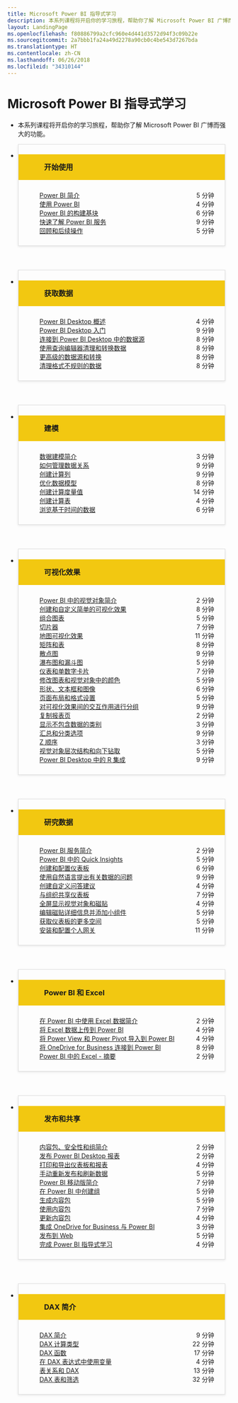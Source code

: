 ```yaml
---
title: Microsoft Power BI 指导式学习
description: 本系列课程将开启你的学习旅程，帮助你了解 Microsoft Power BI 广博而强大的功能。
layout: LandingPage
ms.openlocfilehash: f80886799a2cfc960e4d441d3572d94f3c09b22e
ms.sourcegitcommit: 2a7bbb1fa24a49d2278a90cb0c4be543d7267bda
ms.translationtype: HT
ms.contentlocale: zh-CN
ms.lasthandoff: 06/26/2018
ms.locfileid: "34310144"
---
```

<div id="main" class="v2">
    <div class="container">
        <h1>Microsoft Power BI 指导式学习</h1>
        <ul id="databases" class="cardsL panelContent" style="display: block; margin: 0px;">
          <li class="fullSpan">
              <div class="container intro">
                  <p>本系列课程将开启你的学习旅程，帮助你了解 Microsoft Power BI 广博而强大的功能。</p>
              </div>
          </li>
          <li>
            <div class="cardSize">
                <div class="cardPadding">
                  <div class="card" style="padding: 0 12px 54px 0;">
                      <div class="cardText" style="box-shadow: 0 2px 5px #e8e8e8; border: 1px solid #dbdbdb;">
                          <h3 class="bgdAccent1" style="padding: 8px; display: flex; background: #f2c811; font-weight: bold; border-bottom: 0; margin-bottom: 0; line-height: 42px">
                            <div class="cardImageOuter" style="margin: 0 8px 0 10px;">
                              <div class="cardImage" style="width: 32px;">
                                <img src="media/logo_power-bi.svg" alt="" data-linktype="absolute-path" class="x-hidden-focus" style="position: relative; top: 6px;">
                              </div>
                            </div>
开始使用 </h3>
                          <ul class="noBullet" style="margin: 24px;">
                              <li style="display: flex; justify-content: space-between;">
                                <a class="barLink" href="gettingstarted.yml?tutorial-step=1">Power BI 简介</a>
                                <span style="margin-left: 32px; align-self: center;">5 分钟</span>
                              </li>
                              <li style="display: flex; justify-content: space-between;">
                                <a class="barLink" href="gettingstarted.yml?tutorial-step=2">使用 Power BI</a>
                                <span style="margin-left: 32px; align-self: center;">4 分钟</span>
                              </li>
                              <li style="display: flex; justify-content: space-between;">
                                <a class="barLink" href="gettingstarted.yml?tutorial-step=3">Power BI 的构建基块</a>
                                <span style="margin-left: 32px; align-self: center;">6 分钟</span>
                              </li>
                              <li style="display: flex; justify-content: space-between;">
                                <a class="barLink" href="gettingstarted.yml?tutorial-step=4">快速了解 Power BI 服务</a>
                                <span style="margin-left: 32px; align-self: center;">9 分钟</span>
                              </li>
                              <li style="display: flex; justify-content: space-between;">
                                <a class="barLink" href="gettingstarted.yml?tutorial-step=5">回顾和后续操作</a>
                                <span style="margin-left: 32px; align-self: center;">5 分钟</span>
                              </li>
                          </ul>
                      </div>
                    </div>
                </div>
            </div>
          </li>
          <li>
            <div class="cardSize">
                <div class="cardPadding">
                  <div class="card" style="padding: 0 12px 54px 0;">
                      <div class="cardText" style="box-shadow: 0 2px 5px #e8e8e8; border: 1px solid #dbdbdb;">
                          <h3 class="bgdAccent1" style="padding: 8px; display: flex; background: #f2c811; font-weight: bold; border-bottom: 0; margin-bottom: 0; line-height: 42px">
                            <div class="cardImageOuter" style="margin: 0 8px 0 10px;">
                              <div class="cardImage" style="width: 32px;">
                                <img src="media/pbi-getting-data.svg" alt="" data-linktype="absolute-path" class="x-hidden-focus" style="position: relative; top: 6px;">
                              </div>
                            </div>
获取数据 </h3>
                          <ul class="noBullet" style="margin: 24px;">
                              <li style="display: flex; justify-content: space-between;">
                                <a class="barLink" href="gettingdata.yml?tutorial-step=1">Power BI Desktop 概述</a>
                                <span style="margin-left: 32px; align-self: center;">4 分钟</span>
                              </li>
                              <li style="display: flex; justify-content: space-between;">
                                <a class="barLink" href="gettingdata.yml?tutorial-step=2">Power BI Desktop 入门</a>
                                <span style="margin-left: 32px; align-self: center;">9 分钟</span>
                              </li>
                              <li style="display: flex; justify-content: space-between;">
                                <a class="barLink" href="gettingdata.yml?tutorial-step=3">连接到 Power BI Desktop 中的数据源</a>
                                <span style="margin-left: 32px; align-self: center;">8 分钟</span>
                              </li>
                              <li style="display: flex; justify-content: space-between;">
                                <a class="barLink" href="gettingdata.yml?tutorial-step=4">使用查询编辑器清理和转换数据</a>
                                <span style="margin-left: 32px; align-self: center;">8 分钟</span>
                              </li>
                              <li style="display: flex; justify-content: space-between;">
                                <a class="barLink" href="gettingdata.yml?tutorial-step=5">更高级的数据源和转换</a>
                                <span style="margin-left: 32px; align-self: center;">8 分钟</span>
                              </li>
                              <li style="display: flex; justify-content: space-between;">
                                <a class="barLink" href="gettingdata.yml?tutorial-step=6">清理格式不规则的数据</a>
                                <span style="margin-left: 32px; align-self: center;">8 分钟</span>
                              </li>
                          </ul>
                      </div>
                    </div>
                </div>
            </div>
          </li>
          <li>
            <div class="cardSize">
                <div class="cardPadding">
                  <div class="card" style="padding: 0 12px 54px 0;">
                      <div class="cardText" style="box-shadow: 0 2px 5px #e8e8e8; border: 1px solid #dbdbdb;">
                          <h3 class="bgdAccent1" style="padding: 8px; display: flex; background: #f2c811; font-weight: bold; border-bottom: 0; margin-bottom: 0; line-height: 42px">
                            <div class="cardImageOuter" style="margin: 0 8px 0 10px;">
                              <div class="cardImage" style="width: 32px;">
                                <img src="media/pbi-modeling.svg" alt="" data-linktype="absolute-path" class="x-hidden-focus" style="position: relative; top: 6px;">
                              </div>
                            </div>
建模 </h3>
                          <ul class="noBullet" style="margin: 24px;">
                              <li style="display: flex; justify-content: space-between;">
                                <a class="barLink" href="modeling.yml?tutorial-step=1">数据建模简介</a>
                                <span style="margin-left: 32px; align-self: center;">3 分钟</span>
                              </li>
                              <li style="display: flex; justify-content: space-between;">
                                <a class="barLink" href="modeling.yml?tutorial-step=2">如何管理数据关系</a>
                                <span style="margin-left: 32px; align-self: center;">9 分钟</span>
                              </li>
                              <li style="display: flex; justify-content: space-between;">
                                <a class="barLink" href="modeling.yml?tutorial-step=3">创建计算列</a>
                                <span style="margin-left: 32px; align-self: center;">9 分钟</span>
                              </li>
                              <li style="display: flex; justify-content: space-between;">
                                <a class="barLink" href="modeling.yml?tutorial-step=4">优化数据模型</a>
                                <span style="margin-left: 32px; align-self: center;">8 分钟</span>
                              </li>
                              <li style="display: flex; justify-content: space-between;">
                                <a class="barLink" href="modeling.yml?tutorial-step=5">创建计算度量值</a>
                                <span style="margin-left: 32px; align-self: center;">14 分钟</span>
                              </li>
                              <li style="display: flex; justify-content: space-between;">
                                <a class="barLink" href="modeling.yml?tutorial-step=6">创建计算表</a>
                                <span style="margin-left: 32px; align-self: center;">4 分钟</span>
                              </li>
                              <li style="display: flex; justify-content: space-between;">
                                <a class="barLink" href="modeling.yml?tutorial-step=7">浏览基于时间的数据</a>
                                <span style="margin-left: 32px; align-self: center;">6 分钟</span>
                              </li>
                          </ul>
                      </div>
                    </div>
                </div>
            </div>
          </li>
          <li>
            <div class="cardSize">
                <div class="cardPadding">
                  <div class="card" style="padding: 0 12px 54px 0;">
                      <div class="cardText" style="box-shadow: 0 2px 5px #e8e8e8; border: 1px solid #dbdbdb;">
                          <h3 class="bgdAccent1" style="padding: 8px; display: flex; background: #f2c811; font-weight: bold; border-bottom: 0; margin-bottom: 0; line-height: 42px">
                            <div class="cardImageOuter" style="margin: 0 8px 0 10px;">
                              <div class="cardImage" style="width: 32px;">
                                <img src="media/pbi-visualizations.svg" alt="" data-linktype="absolute-path" class="x-hidden-focus" style="position: relative; top: 6px;">
                              </div>
                            </div>
可视化效果 </h3>
                          <ul class="noBullet" style="margin: 24px;">
                              <li style="display: flex; justify-content: space-between;">
                                <a class="barLink" href="visualizations.yml?tutorial-step=1">Power BI 中的视觉对象简介</a>
                                <span style="margin-left: 32px; align-self: center;">2 分钟</span>
                              </li>
                              <li style="display: flex; justify-content: space-between;">
                                <a class="barLink" href="visualizations.yml?tutorial-step=2">创建和自定义简单的可视化效果</a>
                                <span style="margin-left: 32px; align-self: center;">8 分钟</span>
                              </li>
                              <li style="display: flex; justify-content: space-between;">
                                <a class="barLink" href="visualizations.yml?tutorial-step=3">组合图表</a>
                                <span style="margin-left: 32px; align-self: center;">5 分钟</span>
                              </li>
                              <li style="display: flex; justify-content: space-between;">
                                <a class="barLink" href="visualizations.yml?tutorial-step=4">切片器</a>
                                <span style="margin-left: 32px; align-self: center;">7 分钟</span>
                              </li>
                              <li style="display: flex; justify-content: space-between;">
                                <a class="barLink" href="visualizations.yml?tutorial-step=5">地图可视化效果</a>
                                <span style="margin-left: 32px; align-self: center;">11 分钟</span>
                              </li>
                              <li style="display: flex; justify-content: space-between;">
                                <a class="barLink" href="visualizations.yml?tutorial-step=6">矩阵和表</a>
                                <span style="margin-left: 32px; align-self: center;">8 分钟</span>
                              </li>
                              <li style="display: flex; justify-content: space-between;">
                                <a class="barLink" href="visualizations.yml?tutorial-step=7">散点图</a>
                                <span style="margin-left: 32px; align-self: center;">9 分钟</span>
                              </li>
                              <li style="display: flex; justify-content: space-between;">
                                <a class="barLink" href="visualizations.yml?tutorial-step=8">瀑布图和漏斗图</a>
                                <span style="margin-left: 32px; align-self: center;">5 分钟</span>
                              </li>
                              <li style="display: flex; justify-content: space-between;">
                                <a class="barLink" href="visualizations.yml?tutorial-step=9">仪表和单数字卡片</a>
                                <span style="margin-left: 32px; align-self: center;">7 分钟</span>
                              </li>
                              <li style="display: flex; justify-content: space-between;">
                                <a class="barLink" href="visualizations.yml?tutorial-step=10">修改图表和视觉对象中的颜色</a>
                                <span style="margin-left: 32px; align-self: center;">5 分钟</span>
                              </li>
                              <li style="display: flex; justify-content: space-between;">
                                <a class="barLink" href="visualizations.yml?tutorial-step=11">形状、文本框和图像</a>
                                <span style="margin-left: 32px; align-self: center;">6 分钟</span>
                              </li>
                              <li style="display: flex; justify-content: space-between;">
                                <a class="barLink" href="visualizations.yml?tutorial-step=12">页面布局和格式设置</a>
                                <span style="margin-left: 32px; align-self: center;">5 分钟</span>
                              </li>
                              <li style="display: flex; justify-content: space-between;">
                                <a class="barLink" href="visualizations.yml?tutorial-step=13">对可视化效果间的交互作用进行分组</a>
                                <span style="margin-left: 32px; align-self: center;">9 分钟</span>
                              </li>
                              <li style="display: flex; justify-content: space-between;">
                                <a class="barLink" href="visualizations.yml?tutorial-step=14">复制报表页</a>
                                <span style="margin-left: 32px; align-self: center;">2 分钟</span>
                              </li>
                              <li style="display: flex; justify-content: space-between;">
                                <a class="barLink" href="visualizations.yml?tutorial-step=15">显示不包含数据的类别</a>
                                <span style="margin-left: 32px; align-self: center;">3 分钟</span>
                              </li>
                              <li style="display: flex; justify-content: space-between;">
                                <a class="barLink" href="visualizations.yml?tutorial-step=16">汇总和分类选项</a>
                                <span style="margin-left: 32px; align-self: center;">9 分钟</span>
                              </li>
                              <li style="display: flex; justify-content: space-between;">
                                <a class="barLink" href="visualizations.yml?tutorial-step=17">Z 顺序</a>
                                <span style="margin-left: 32px; align-self: center;">3 分钟</span>
                              </li>
                              <li style="display: flex; justify-content: space-between;">
                                <a class="barLink" href="visualizations.yml?tutorial-step=18">视觉对象层次结构和向下钻取</a>
                                <span style="margin-left: 32px; align-self: center;">5 分钟</span>
                              </li>
                              <li style="display: flex; justify-content: space-between;">
                                <a class="barLink" href="visualizations.yml?tutorial-step=19">Power BI Desktop 中的 R 集成</a>
                                <span style="margin-left: 32px; align-self: center;">9 分钟</span>
                              </li>
                          </ul>
                      </div>
                    </div>
                </div>
            </div>
          </li>
          <li>
            <div class="cardSize">
                <div class="cardPadding">
                  <div class="card" style="padding: 0 12px 54px 0;">
                      <div class="cardText" style="box-shadow: 0 2px 5px #e8e8e8; border: 1px solid #dbdbdb;">
                          <h3 class="bgdAccent1" style="padding: 8px; display: flex; background: #f2c811; font-weight: bold; border-bottom: 0; margin-bottom: 0; line-height: 42px">
                            <div class="cardImageOuter" style="margin: 0 8px 0 10px;">
                              <div class="cardImage" style="width: 32px;">
                                <img src="media/pbi-exploring-data.svg" alt="" data-linktype="absolute-path" class="x-hidden-focus" style="position: relative; top: 6px;">
                              </div>
                            </div>
研究数据 </h3>
                          <ul class="noBullet" style="margin: 24px;">
                              <li style="display: flex; justify-content: space-between;">
                                <a class="barLink" href="exploringdata.yml?tutorial-step=1">Power BI 服务简介</a>
                                <span style="margin-left: 32px; align-self: center;">2 分钟</span>
                              </li>
                              <li style="display: flex; justify-content: space-between;">
                                <a class="barLink" href="exploringdata.yml?tutorial-step=2">Power BI 中的 Quick Insights</a>
                                <span style="margin-left: 32px; align-self: center;">5 分钟</span>
                              </li>
                              <li style="display: flex; justify-content: space-between;">
                                <a class="barLink" href="exploringdata.yml?tutorial-step=3">创建和配置仪表板</a>
                                <span style="margin-left: 32px; align-self: center;">6 分钟</span>
                              </li>
                              <li style="display: flex; justify-content: space-between;">
                                <a class="barLink" href="exploringdata.yml?tutorial-step=4">使用自然语言提出有关数据的问题</a>
                                <span style="margin-left: 32px; align-self: center;">9 分钟</span>
                              </li>
                              <li style="display: flex; justify-content: space-between;">
                                <a class="barLink" href="exploringdata.yml?tutorial-step=5">创建自定义问答建议</a>
                                <span style="margin-left: 32px; align-self: center;">4 分钟</span>
                              </li>
                              <li style="display: flex; justify-content: space-between;">
                                <a class="barLink" href="exploringdata.yml?tutorial-step=6">与组织共享仪表板</a>
                                <span style="margin-left: 32px; align-self: center;">7 分钟</span>
                              </li>
                              <li style="display: flex; justify-content: space-between;">
                                <a class="barLink" href="exploringdata.yml?tutorial-step=7">全屏显示视觉对象和磁贴</a>
                                <span style="margin-left: 32px; align-self: center;">4 分钟</span>
                              </li>
                              <li style="display: flex; justify-content: space-between;">
                                <a class="barLink" href="exploringdata.yml?tutorial-step=8">编辑磁贴详细信息并添加小组件</a>
                                <span style="margin-left: 32px; align-self: center;">5 分钟</span>
                              </li>
                              <li style="display: flex; justify-content: space-between;">
                                <a class="barLink" href="exploringdata.yml?tutorial-step=9">获取仪表板的更多空间</a>
                                <span style="margin-left: 32px; align-self: center;">5 分钟</span>
                              </li>
                              <li style="display: flex; justify-content: space-between;">
                                <a class="barLink" href="exploringdata.yml?tutorial-step=10">安装和配置个人网关</a>
                                <span style="margin-left: 32px; align-self: center;">11 分钟</span>
                              </li>
                          </ul>
                      </div>
                    </div>
                </div>
            </div>
          </li>
          <li>
            <div class="cardSize">
                <div class="cardPadding">
                  <div class="card" style="padding: 0 12px 54px 0;">
                      <div class="cardText" style="box-shadow: 0 2px 5px #e8e8e8; border: 1px solid #dbdbdb;">
                          <h3 class="bgdAccent1" style="padding: 8px; display: flex; background: #f2c811; font-weight: bold; border-bottom: 0; margin-bottom: 0; line-height: 42px">
                            <div class="cardImageOuter" style="margin: 0 8px 0 10px;">
                              <div class="cardImage" style="width: 32px;">
                                <img src="media/logo_excel-blk.svg" alt="" data-linktype="absolute-path" class="x-hidden-focus" style="position: relative; top: 6px;">
                              </div>
                            </div>
Power BI 和 Excel </h3>
                          <ul class="noBullet" style="margin: 24px;">
                              <li style="display: flex; justify-content: space-between;">
                                <a class="barLink" href="powerbiandexcel.yml?tutorial-step=1">在 Power BI 中使用 Excel 数据简介</a>
                                <span style="margin-left: 32px; align-self: center;">2 分钟</span>
                              </li>
                              <li style="display: flex; justify-content: space-between;">
                                <a class="barLink" href="powerbiandexcel.yml?tutorial-step=2">将 Excel 数据上传到 Power BI</a>
                                <span style="margin-left: 32px; align-self: center;">4 分钟</span>
                              </li>
                              <li style="display: flex; justify-content: space-between;">
                                <a class="barLink" href="powerbiandexcel.yml?tutorial-step=3">将 Power View 和 Power Pivot 导入到 Power BI</a>
                                <span style="margin-left: 32px; align-self: center;">4 分钟</span>
                              </li>
                              <li style="display: flex; justify-content: space-between;">
                                <a class="barLink" href="powerbiandexcel.yml?tutorial-step=4">将 OneDrive for Business 连接到 Power BI</a>
                                <span style="margin-left: 32px; align-self: center;">8 分钟</span>
                              </li>
                              <li style="display: flex; justify-content: space-between;">
                                <a class="barLink" href="powerbiandexcel.yml?tutorial-step=5">Power BI 中的 Excel - 摘要</a>
                                <span style="margin-left: 32px; align-self: center;">2 分钟</span>
                              </li>
                          </ul>
                      </div>
                    </div>
                </div>
            </div>
          </li>
          <li>
            <div class="cardSize">
                <div class="cardPadding">
                  <div class="card" style="padding: 0 12px 54px 0;">
                      <div class="cardText" style="box-shadow: 0 2px 5px #e8e8e8; border: 1px solid #dbdbdb;">
                          <h3 class="bgdAccent1" style="padding: 8px; display: flex; background: #f2c811; font-weight: bold; border-bottom: 0; margin-bottom: 0; line-height: 42px">
                            <div class="cardImageOuter" style="margin: 0 8px 0 10px;">
                              <div class="cardImage" style="width: 32px;">
                                <img src="media/pbi-pub-sharing.svg" alt="" data-linktype="absolute-path" class="x-hidden-focus" style="position: relative; top: 6px;">
                              </div>
                            </div>
发布和共享 </h3>
                          <ul class="noBullet" style="margin: 24px;">
                              <li style="display: flex; justify-content: space-between;">
                                <a class="barLink" href="publishingandsharing.yml?tutorial-step=1">内容包、安全性和组简介</a>
                                <span style="margin-left: 32px; align-self: center;">2 分钟</span>
                              </li>
                              <li style="display: flex; justify-content: space-between;">
                                <a class="barLink" href="publishingandsharing.yml?tutorial-step=2">发布 Power BI Desktop 报表</a>
                                <span style="margin-left: 32px; align-self: center;">2 分钟</span>
                              </li>
                              <li style="display: flex; justify-content: space-between;">
                                <a class="barLink" href="publishingandsharing.yml?tutorial-step=3">打印和导出仪表板和报表</a>
                                <span style="margin-left: 32px; align-self: center;">4 分钟</span>
                              </li>
                              <li style="display: flex; justify-content: space-between;">
                                <a class="barLink" href="publishingandsharing.yml?tutorial-step=4">手动重新发布和刷新数据</a>
                                <span style="margin-left: 32px; align-self: center;">5 分钟</span>
                              </li>
                              <li style="display: flex; justify-content: space-between;">
                                <a class="barLink" href="publishingandsharing.yml?tutorial-step=5">Power BI 移动版简介</a>
                                <span style="margin-left: 32px; align-self: center;">7 分钟</span>
                              </li>
                              <li style="display: flex; justify-content: space-between;">
                                <a class="barLink" href="publishingandsharing.yml?tutorial-step=6">在 Power BI 中创建组</a>
                                <span style="margin-left: 32px; align-self: center;">5 分钟</span>
                              </li>
                              <li style="display: flex; justify-content: space-between;">
                                <a class="barLink" href="publishingandsharing.yml?tutorial-step=7">生成内容包</a>
                                <span style="margin-left: 32px; align-self: center;">5 分钟</span>
                              </li>
                              <li style="display: flex; justify-content: space-between;">
                                <a class="barLink" href="publishingandsharing.yml?tutorial-step=8">使用内容包</a>
                                <span style="margin-left: 32px; align-self: center;">7 分钟</span>
                              </li>
                              <li style="display: flex; justify-content: space-between;">
                                <a class="barLink" href="publishingandsharing.yml?tutorial-step=9">更新内容包</a>
                                <span style="margin-left: 32px; align-self: center;">4 分钟</span>
                              </li>
                              <li style="display: flex; justify-content: space-between;">
                                <a class="barLink" href="publishingandsharing.yml?tutorial-step=10">集成 OneDrive for Business 与 Power BI</a>
                                <span style="margin-left: 32px; align-self: center;">3 分钟</span>
                              </li>
                              <li style="display: flex; justify-content: space-between;">
                                <a class="barLink" href="publishingandsharing.yml?tutorial-step=11">发布到 Web</a>
                                <span style="margin-left: 32px; align-self: center;">5 分钟</span>
                              </li>
                              <li style="display: flex; justify-content: space-between;">
                                <a class="barLink" href="publishingandsharing.yml?tutorial-step=12">完成 Power BI 指导式学习</a>
                                <span style="margin-left: 32px; align-self: center;">4 分钟</span>
                              </li>
                          </ul>
                      </div>
                    </div>
                </div>
            </div>
          </li>
          <li>
            <div class="cardSize">
                <div class="cardPadding">
                  <div class="card" style="padding: 0 12px 54px 0;">
                      <div class="cardText" style="box-shadow: 0 2px 5px #e8e8e8; border: 1px solid #dbdbdb;">
                          <h3 class="bgdAccent1" style="padding: 8px; display: flex; background: #f2c811; font-weight: bold; border-bottom: 0; margin-bottom: 0; line-height: 42px">
                            <div class="cardImageOuter" style="margin: 0 8px 0 10px;">
                              <div class="cardImage" style="width: 32px;">
                                <img src="media/pbi-dax-intro.svg" alt="" data-linktype="absolute-path" class="x-hidden-focus" style="position: relative; top: 6px;">
                              </div>
                            </div>
DAX 简介 </h3>
                          <ul class="noBullet" style="margin: 24px;">
                              <li style="display: flex; justify-content: space-between;">
                                <a class="barLink" href="introductiontodax.yml?tutorial-step=1">DAX 简介</a>
                                <span style="margin-left: 32px; align-self: center;">9 分钟</span>
                              </li>
                              <li style="display: flex; justify-content: space-between;">
                                <a class="barLink" href="introductiontodax.yml?tutorial-step=2">DAX 计算类型</a>
                                <span style="margin-left: 32px; align-self: center;">22 分钟</span>
                              </li>
                              <li style="display: flex; justify-content: space-between;">
                                <a class="barLink" href="introductiontodax.yml?tutorial-step=3">DAX 函数</a>
                                <span style="margin-left: 32px; align-self: center;">17 分钟</span>
                              </li>
                              <li style="display: flex; justify-content: space-between;">
                                <a class="barLink" href="introductiontodax.yml?tutorial-step=4">在 DAX 表达式中使用变量</a>
                                <span style="margin-left: 32px; align-self: center;">4 分钟</span>
                              </li>
                              <li style="display: flex; justify-content: space-between;">
                                <a class="barLink" href="introductiontodax.yml?tutorial-step=5">表关系和 DAX</a>
                                <span style="margin-left: 32px; align-self: center;">13 分钟</span>
                              </li>
                              <li style="display: flex; justify-content: space-between;">
                                <a class="barLink" href="introductiontodax.yml?tutorial-step=6">DAX 表和筛选</a>
                                <span style="margin-left: 32px; align-self: center;">32 分钟</span>
                              </li>
                          </ul>
                      </div>
                    </div>
                </div>
            </div>
          </li>
      </ul>
    </div>
</div>